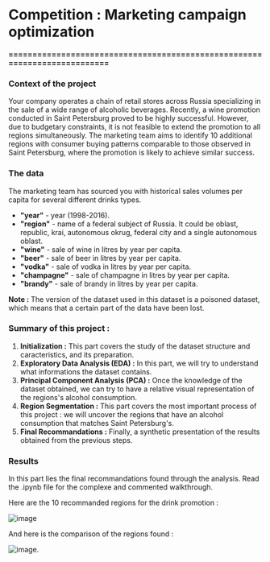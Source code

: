 # **Competition : Marketing campaign optimization**
**==========================================================================**


### **Context of the project**

Your company operates a chain of retail stores across Russia specializing in the sale of a wide range of alcoholic beverages. Recently, a wine promotion conducted in Saint Petersburg proved to be highly successful. However, due to budgetary constraints, it is not feasible to extend the promotion to all regions simultaneously. The marketing team aims to identify 10 additional regions with consumer buying patterns comparable to those observed in Saint Petersburg, where the promotion is likely to achieve similar success.


### **The data**

The marketing team has sourced you with historical sales volumes per capita for several different drinks types.

* **"year"** - year (1998-2016).
* **"region"** - name of a federal subject of Russia. It could be oblast, republic, krai, autonomous okrug, federal city and a single autonomous oblast.
* **"wine"** - sale of wine in litres by year per capita.
* **"beer"** - sale of beer in litres by year per capita.
* **"vodka"** - sale of vodka in litres by year per capita.
* **"champagne"** - sale of champagne in litres by year per capita.
* **"brandy"** - sale of brandy in litres by year per capita.

**Note :** The version of the dataset used in this dataset is a poisoned dataset, which means that a certain part of the data have been lost.


### **Summary of this project :**

1) **Initialization :** This part covers the study of the dataset structure and caracteristics, and its preparation.
2) **Exploratory Data Analysis (EDA) :** In this part, we will try to understand what informations the dataset contains.
3) **Principal Component Analysis (PCA) :** Once the knowledge of the dataset obtained, we can try to have a relative visual representation of the regions's alcohol consumption.
4) **Region Segmentation :** This part covers the most important process of this project : we will uncover the regions that have an alcohol consumption that matches Saint Petersburg's.
5) **Final Recommandations :** Finally, a synthetic presentation of the results obtained from the previous steps.


### Results

In this part lies the final recommandations found through the analysis. Read the .ipynb file for the complexe and commented walkthrough.

Here are the 10 recommanded regions for the drink promotion :

![image](https://github.com/user-attachments/assets/92f1f2a4-50ce-4758-9430-23aba420d3a9)

And here is the comparison of the regions found :

![image](https://github.com/user-attachments/assets/0953f89e-7c2e-49b0-9f8d-7551c1e78d4b).





